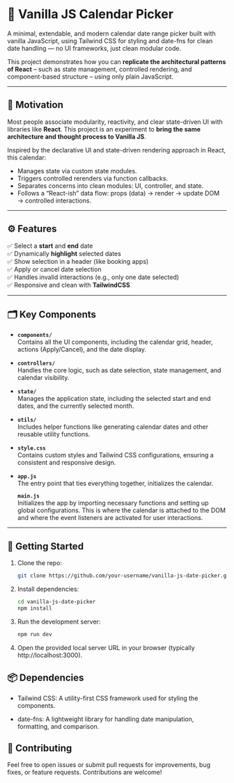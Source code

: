 # 📅 Vanilla JS Calendar Picker

A minimal, extendable, and modern calendar date range picker built with vanilla JavaScript, using Tailwind CSS for styling and date-fns for clean date handling — no UI frameworks, just clean modular code.

This project demonstrates how you can **replicate the architectural patterns of React** – such as state management, controlled rendering, and component-based structure – using only plain JavaScript.

---

## 🌟 Motivation

Most people associate modularity, reactivity, and clear state-driven UI with libraries like **React**. This project is an experiment to **bring the same architecture and thought process to Vanilla JS**.

Inspired by the declarative UI and state-driven rendering approach in React, this calendar:

- Manages state via custom state modules.
- Triggers controlled rerenders via function callbacks.
- Separates concerns into clean modules: UI, controller, and state.
- Follows a “React-ish” data flow: props (data) → render → update DOM → controlled interactions.

---

## ⚙️ Features

✅ Select a **start** and **end** date  
✅ Dynamically **highlight** selected dates  
✅ Show selection in a header (like booking apps)  
✅ Apply or cancel date selection  
✅ Handles invalid interactions (e.g., only one date selected)  
✅ Responsive and clean with **TailwindCSS**

---

## 🗂️ Key Components

- **`components/`**  
  Contains all the UI components, including the calendar grid, header, actions (Apply/Cancel), and the date display.
  
- **`controllers/`**  
  Handles the core logic, such as date selection, state management, and calendar visibility.
  
- **`state/`**  
  Manages the application state, including the selected start and end dates, and the currently selected month.

- **`utils/`**  
  Includes helper functions like generating calendar dates and other reusable utility functions.

- **`style.css`**  
  Contains custom styles and Tailwind CSS configurations, ensuring a consistent and responsive design.

- **`app.js`**  
  The entry point that ties everything together, initializes the calendar.

  **`main.js`**  
  Initializes the app by importing necessary functions and setting up global configurations. This is where the calendar is attached to the DOM and where the event listeners are activated for user interactions.

---


## 🚀 Getting Started

1. Clone the repo:
   ```bash
   git clone https://github.com/your-username/vanilla-js-date-picker.git

2. Install dependencies:
    ```bash
    cd vanilla-js-date-picker
    npm install

3. Run the development server:
    ```bash
    npm run dev

4.  Open the provided local server URL in your browser (typically http://localhost:3000).

## 📦 Dependencies
- Tailwind CSS: A utility-first CSS framework used for styling the components.

- date-fns: A lightweight library for handling date manipulation, formatting, and comparison.

## 🙌 Contributing
Feel free to open issues or submit pull requests for improvements, bug fixes, or feature requests. Contributions are welcome!
